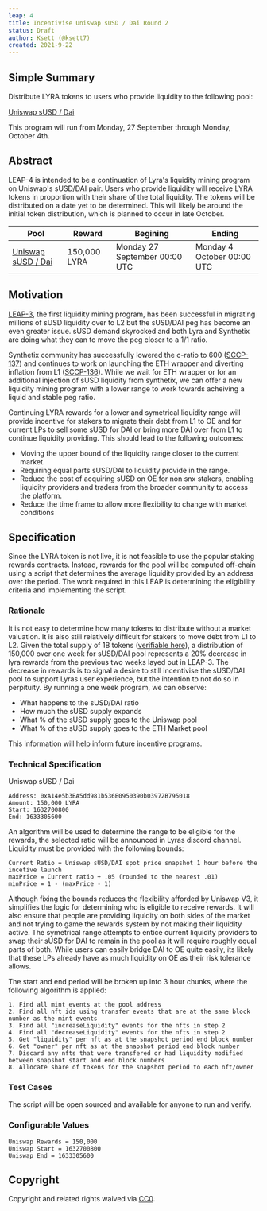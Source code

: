 ```yaml
---
leap: 4
title: Incentivise Uniswap sUSD / Dai Round 2
status: Draft
author: Ksett (@ksett7)
created: 2021-9-22
---
```


<!--You can leave these HTML comments in your merged LEAP and delete the visible duplicate text guides, they will not appear and may be helpful to refer to if you edit it again. This is the suggested template for new LEAPs. Note that a LEAP number will be assigned by an editor. When opening a pull request to submit your LEAP, please use an abbreviated title in the filename, `leap-draft_title_abbrev.md`. The title should be 44 characters or less.-->

## Simple Summary
Distribute LYRA tokens to users who provide liquidity to the following pool:

[Uniswap sUSD / Dai](https://optimistic.etherscan.io/address/0xa14e5b3ba5dd981b536e0950390b03972b795018)

This program will run from Monday, 27 September through Monday, October 4th.

## Abstract
<!--A short (~200 word) description of the proposed change, the abstract should clearly describe the proposed change. This is what *will* be done if the LEAP is implemented, not *why* it should be done or *how* it will be done. If the LEAP proposes deploying a new contract, write, "we propose to deploy a new contract that will do x".-->
LEAP-4 is intended to be a continuation of Lyra's liquidity mining program on Uniswap's sUSD/DAI pair.  Users who provide liquidity will receive LYRA tokens in proportion with
their share of the total liquidity. The tokens will be distributed on a date yet to be determined. This will likely be around the initial token distribution, which is planned to
occur in late October.

| Pool          | Reward        | Begining         | Ending           |
| ------------- | ------------- | ---------------- | ---------------- |
| [Uniswap sUSD / Dai](https://optimistic.etherscan.io/address/0xa14e5b3ba5dd981b536e0950390b03972b795018)| 150,000 LYRA | Monday 27 September 00:00 UTC | Monday 4 October 00:00 UTC |


## Motivation
<!--This is the problem statement. This is the *why* of the LEAP. It should clearly explain *why* the current state of the protocol is inadequate.  It is critical that you explain *why* the change is needed, if the LEAP proposes changing how something is calculated, you must address *why* the current calculation is innaccurate or wrong. This is not the place to describe how the LEAP will address the issue!-->
[LEAP-3](https://leaps.lyra.finance/leaps/leap-3/), the first liquidity mining program, has been successful in migrating millions of sUSD liquidity over to L2 but the sUSD/DAI
peg has become an even greater issue.  sUSD demand skyrocked and both Lyra and Synthetix are doing what they can to move the peg closer to a 1/1 ratio.

Synthetix community has successfully lowered the c-ratio to 600 ([SCCP-137](https://sips.synthetix.io/sccp/sccp-137/)) and continues to work on launching the ETH wrapper and
diverting inflation from L1 ([SCCP-136](https://sips.synthetix.io/sccp/sccp-137/)).  While we wait for ETH wrapper or for an additional injection of sUSD liquidity from
synthetix, we can offer a new liquidity mining program with a lower range to work towards acheiving a liquid and stable peg ratio.  

Continuing LYRA rewards for a lower and symetrical liquidity range will provide incentive for stakers to migrate their debt from L1 to OE and for current LPs to sell some sUSD
for DAI or bring more DAI over from L1 to continue liquidity providing. This should lead to the following outcomes:

- Moving the upper bound of the liquidity range closer to the current market. 
- Requiring equal parts sUSD/DAI to liquidity provide in the range. 
- Reduce the cost of acquiring sUSD on OE for non snx stakers, enabling liquidity providers and traders from the broader community to access the platform. 
- Reduce the time frame to allow more flexibility to change with market conditions 


## Specification
<!--The specification should describe the syntax and semantics of any new feature, there are five sections

### Overview
<!--This is a high level overview of *how* the LEAP will solve the problem. The overview should clearly describe how the new feature will be implemented.-->

Since the LYRA token is not live, it is not feasible to use the popular staking rewards contracts. Instead, rewards for the pool will be computed off-chain using a script that
determines the average liquidity provided by an address over the period. The work required in this LEAP is determining the eligibility criteria and implementing the script.

### Rationale
<!--This is where you explain the reasoning behind how you propose to solve the problem. Why did you propose to implement the change in this way, what were the considerations and trade-offs. The rationale fleshes out what motivated the design and why particular design decisions were made. It should describe alternate designs that were considered and related work. The rationale may also provide evidence of consensus within the community, and should discuss important objections or concerns raised during discussion.-->


It is not easy to determine how many tokens to distribute without a market valuation. It is also still relatively difficult for stakers to move debt from L1 to L2. Given the
total supply of 1B tokens ([verifiable here](https://etherscan.io/token/0x01ba67aac7f75f647d94220cc98fb30fcc5105bf)), a distribution of 150,000 over one week for sUSD/DAI pool
represents a 20% decrease in lyra rewards from the previous two weeks layed out in LEAP-3. The decrease in rewards is to signal a desire to still incentivise the sUSD/DAI pool
to support Lyras user experience, but the intention to not do so in perpituity.  By running a one week program, we can observe:

- What happens to the sUSD/DAI ratio 
- How much the sUSD supply expands 
- What % of the sUSD supply goes to the Uniswap pool 
- What % of the sUSD supply goes to the ETH Market pool 

This information will help inform future incentive programs.

### Technical Specification
<!--The technical specification should outline the public API of the changes proposed. That is, changes to any of the interfaces Lyra currently exposes or the creations of new ones.-->


Uniswap sUSD / Dai
```
Address: 0xA14e5b3BA5dd981b536E0950390b03972B795018
Amount: 150,000 LYRA
Start: 1632700800 
End: 1633305600
```

An algorithm will be used to determine the range to be eligible for the rewards, the selected ratio will be announced in Lyras discord channel.  Liquidity must be provided with the following bounds:
```
Current Ratio = Uniswap sUSD/DAI spot price snapshot 1 hour before the incetive launch
maxPrice = Current ratio + .05 (rounded to the nearest .01)
minPrice = 1 - (maxPrice - 1)
```

Although fixing the bounds reduces the flexibility afforded by Uniswap V3, it simplifies the logic for determining who is eligible to receive rewards. It will also ensure that
people are providing liquidity on both sides of the market and not trying to game the rewards system by not making their liquidity active. The symetrical range attempts to
entice current liquidity providers to swap their sUSD for DAI to remain in the pool as it will require roughly equal parts of both.  While users can easily bridge DAI to OE
quite easily, its likely that these LPs already have as much liquidity on OE as their risk tolerance allows. 

The start and end period will be broken up into 3 hour chunks, where the following algorithm is applied:
```
1. Find all mint events at the pool address
2. Find all nft ids using transfer events that are at the same block number as the mint events
3. Find all "increaseLiquidity" events for the nfts in step 2
4. Find all "decreaseLiquidity" events for the nfts in step 2
5. Get "liquidity" per nft as at the snapshot period end block number
6. Get "owner" per nft as at the snapshot period end block number
7. Discard any nfts that were transfered or had liquidity modified between snapshot start and end block numbers
8. Allocate share of tokens for the snapshot period to each nft/owner
```

### Test Cases
<!--Test cases for an implementation are mandatory for LEAPs but can be included with the implementation..-->

The script will be open sourced and available for anyone to run and verify.

### Configurable Values
<!--Please list all values configurable under this implementation.-->

```
Uniswap Rewards = 150,000
Uniswap Start = 1632700800
Uniswap End = 1633305600
```






## Copyright
Copyright and related rights waived via [CC0](https://creativecommons.org/publicdomain/zero/1.0/).
